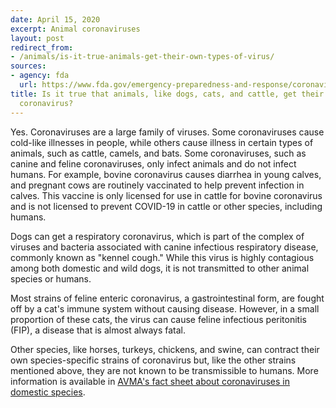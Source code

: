 ```yaml
---
date: April 15, 2020
excerpt: Animal coronaviruses
layout: post
redirect_from:
- /animals/is-it-true-animals-get-their-own-types-of-virus/
sources:
- agency: fda
  url: https://www.fda.gov/emergency-preparedness-and-response/coronavirus-disease-2019-covid-19/coronavirus-disease-2019-covid-19-frequently-asked-questions
title: Is it true that animals, like dogs, cats, and cattle, get their own types of
  coronavirus?
---
```


Yes. Coronaviruses are a large family of viruses. Some coronaviruses cause cold-like illnesses in people, while others cause illness in certain types of animals, such as cattle, camels, and bats. Some coronaviruses, such as canine and feline coronaviruses, only infect animals and do not infect humans. For example, bovine coronavirus causes diarrhea in young calves, and pregnant cows are routinely vaccinated to help prevent infection in calves. This vaccine is only licensed for use in cattle for bovine coronavirus and is not licensed to prevent COVID-19 in cattle or other species, including humans.

Dogs can get a respiratory coronavirus, which is part of the complex of viruses and bacteria associated with canine infectious respiratory disease, commonly known as "kennel cough." While this virus is highly contagious among both domestic and wild dogs, it is not transmitted to other animal species or humans.

Most strains of feline enteric coronavirus, a gastrointestinal form, are fought off by a cat's immune system without causing disease. However, in a small proportion of these cats, the virus can cause feline infectious peritonitis (FIP), a disease that is almost always fatal.

Other species, like horses, turkeys, chickens, and swine, can contract their own species-specific strains of coronavirus but, like the other strains mentioned above, they are not known to be transmissible to humans. More information is available in [AVMA's fact sheet about coronaviruses in domestic species](https://www.avma.org/sites/default/files/2020-02/AVMA-Coronavirus-Taxonomy-Notes.pdf).